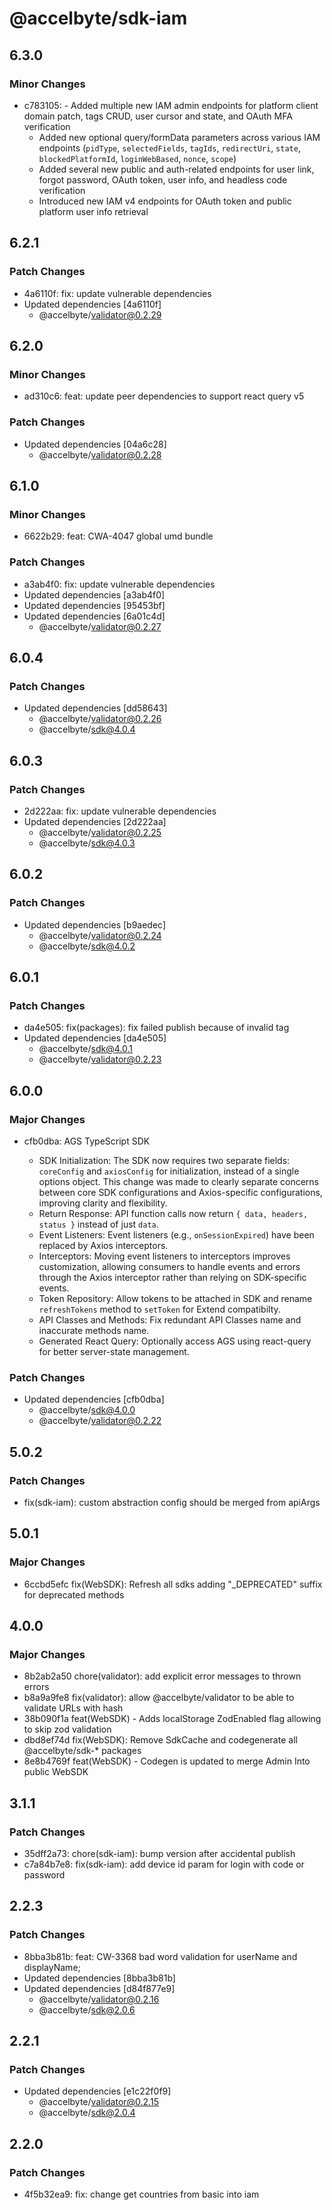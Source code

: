 # @accelbyte/sdk-iam

## 6.3.0

### Minor Changes

- c783105: - Added multiple new IAM admin endpoints for platform client domain patch, tags CRUD, user cursor and state, and OAuth MFA verification
  - Added new optional query/formData parameters across various IAM endpoints (`pidType`, `selectedFields`, `tagIds`, `redirectUri`, `state`, `blockedPlatformId`, `loginWebBased`, `nonce`, `scope`)
  - Added several new public and auth-related endpoints for user link, forgot password, OAuth token, user info, and headless code verification
  - Introduced new IAM v4 endpoints for OAuth token and public platform user info retrieval

## 6.2.1

### Patch Changes

- 4a6110f: fix: update vulnerable dependencies
- Updated dependencies [4a6110f]
  - @accelbyte/validator@0.2.29

## 6.2.0

### Minor Changes

- ad310c6: feat: update peer dependencies to support react query v5

### Patch Changes

- Updated dependencies [04a6c28]
  - @accelbyte/validator@0.2.28

## 6.1.0

### Minor Changes

- 6622b29: feat: CWA-4047 global umd bundle

### Patch Changes

- a3ab4f0: fix: update vulnerable dependencies
- Updated dependencies [a3ab4f0]
- Updated dependencies [95453bf]
- Updated dependencies [6a01c4d]
  - @accelbyte/validator@0.2.27

## 6.0.4

### Patch Changes

- Updated dependencies [dd58643]
  - @accelbyte/validator@0.2.26
  - @accelbyte/sdk@4.0.4

## 6.0.3

### Patch Changes

- 2d222aa: fix: update vulnerable dependencies
- Updated dependencies [2d222aa]
  - @accelbyte/validator@0.2.25
  - @accelbyte/sdk@4.0.3

## 6.0.2

### Patch Changes

- Updated dependencies [b9aedec]
  - @accelbyte/validator@0.2.24
  - @accelbyte/sdk@4.0.2

## 6.0.1

### Patch Changes

- da4e505: fix(packages): fix failed publish because of invalid tag
- Updated dependencies [da4e505]
  - @accelbyte/sdk@4.0.1
  - @accelbyte/validator@0.2.23

## 6.0.0

### Major Changes

- cfb0dba: AGS TypeScript SDK

  - SDK Initialization: The SDK now requires two separate fields: `coreConfig` and `axiosConfig` for initialization, instead of a single options object. This change was made to clearly separate concerns between core SDK configurations and Axios-specific configurations, improving clarity and flexibility.
  - Return Response: API function calls now return `{ data, headers, status }` instead of just `data`.
  - Event Listeners: Event listeners (e.g., `onSessionExpired`) have been replaced by Axios interceptors.
  - Interceptors: Moving event listeners to interceptors improves customization, allowing consumers to handle events and errors through the Axios interceptor rather than relying on SDK-specific events.
  - Token Repository: Allow tokens to be attached in SDK and rename `refreshTokens` method to `setToken` for Extend compatibilty.
  - API Classes and Methods: Fix redundant API Classes name and inaccurate methods name.
  - Generated React Query: Optionally access AGS using react-query for better server-state management.

### Patch Changes

- Updated dependencies [cfb0dba]
  - @accelbyte/sdk@4.0.0
  - @accelbyte/validator@0.2.22

## 5.0.2

### Patch Changes

- fix(sdk-iam): custom abstraction config should be merged from apiArgs

## 5.0.1

### Major Changes

- 6ccbd5efc fix(WebSDK): Refresh all sdks adding "\_DEPRECATED" suffix for deprecated methods

## 4.0.0

### Major Changes

- 8b2ab2a50 chore(validator): add explicit error messages to thrown errors
- b8a9a9fe8 fix(validator): allow @accelbyte/validator to be able to validate URLs with hash
- 38b090f1a feat(WebSDK) - Adds localStorage ZodEnabled flag allowing to skip zod validation
- dbd8ef74d fix(WebSDK): Remove SdkCache and codegenerate all @accelbyte/sdk-\* packages
- 8e8b4769f feat(WebSDK) - Codegen is updated to merge Admin Into public WebSDK

## 3.1.1

### Patch Changes

- 35dff2a73: chore(sdk-iam): bump version after accidental publish
- c7a84b7e8: fix(sdk-iam): add device id param for login with code or password

## 2.2.3

### Patch Changes

- 8bba3b81b: feat: CW-3368 bad word validation for userName and displayName;
- Updated dependencies [8bba3b81b]
- Updated dependencies [d84f877e9]
  - @accelbyte/validator@0.2.16
  - @accelbyte/sdk@2.0.6

## 2.2.1

### Patch Changes

- Updated dependencies [e1c22f0f9]
  - @accelbyte/validator@0.2.15
  - @accelbyte/sdk@2.0.4

## 2.2.0

### Patch Changes

- 4f5b32ea9: fix: change get countries from basic into iam
